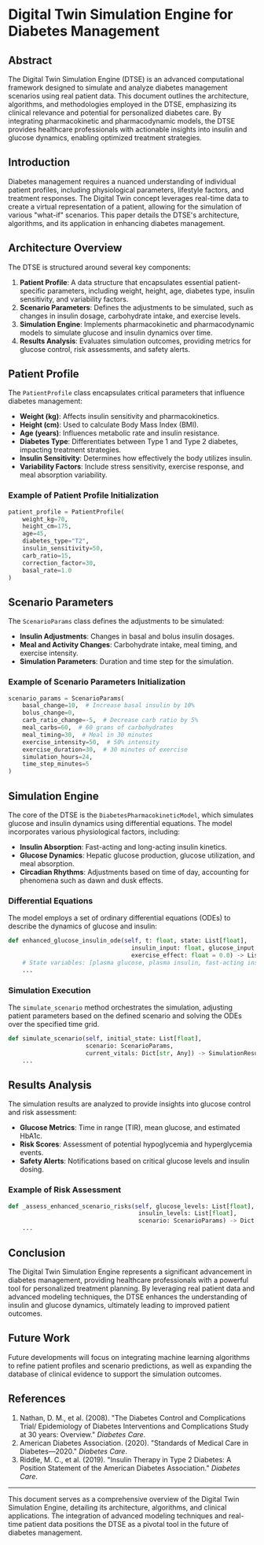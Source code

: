 # Digital Twin Simulation Engine for Diabetes Management

## Abstract

The Digital Twin Simulation Engine (DTSE) is an advanced computational framework designed to simulate and analyze diabetes management scenarios using real patient data. This document outlines the architecture, algorithms, and methodologies employed in the DTSE, emphasizing its clinical relevance and potential for personalized diabetes care. By integrating pharmacokinetic and pharmacodynamic models, the DTSE provides healthcare professionals with actionable insights into insulin and glucose dynamics, enabling optimized treatment strategies.

## Introduction

Diabetes management requires a nuanced understanding of individual patient profiles, including physiological parameters, lifestyle factors, and treatment responses. The Digital Twin concept leverages real-time data to create a virtual representation of a patient, allowing for the simulation of various "what-if" scenarios. This paper details the DTSE's architecture, algorithms, and its application in enhancing diabetes management.

## Architecture Overview

The DTSE is structured around several key components:

1. **Patient Profile**: A data structure that encapsulates essential patient-specific parameters, including weight, height, age, diabetes type, insulin sensitivity, and variability factors.
2. **Scenario Parameters**: Defines the adjustments to be simulated, such as changes in insulin dosage, carbohydrate intake, and exercise levels.
3. **Simulation Engine**: Implements pharmacokinetic and pharmacodynamic models to simulate glucose and insulin dynamics over time.
4. **Results Analysis**: Evaluates simulation outcomes, providing metrics for glucose control, risk assessments, and safety alerts.

## Patient Profile

The `PatientProfile` class encapsulates critical parameters that influence diabetes management:

- **Weight (kg)**: Affects insulin sensitivity and pharmacokinetics.
- **Height (cm)**: Used to calculate Body Mass Index (BMI).
- **Age (years)**: Influences metabolic rate and insulin resistance.
- **Diabetes Type**: Differentiates between Type 1 and Type 2 diabetes, impacting treatment strategies.
- **Insulin Sensitivity**: Determines how effectively the body utilizes insulin.
- **Variability Factors**: Include stress sensitivity, exercise response, and meal absorption variability.

### Example of Patient Profile Initialization

```python
patient_profile = PatientProfile(
    weight_kg=70,
    height_cm=175,
    age=45,
    diabetes_type="T2",
    insulin_sensitivity=50,
    carb_ratio=15,
    correction_factor=30,
    basal_rate=1.0
)
```

## Scenario Parameters

The `ScenarioParams` class defines the adjustments to be simulated:

- **Insulin Adjustments**: Changes in basal and bolus insulin dosages.
- **Meal and Activity Changes**: Carbohydrate intake, meal timing, and exercise intensity.
- **Simulation Parameters**: Duration and time step for the simulation.

### Example of Scenario Parameters Initialization

```python
scenario_params = ScenarioParams(
    basal_change=10,  # Increase basal insulin by 10%
    bolus_change=0,
    carb_ratio_change=-5,  # Decrease carb ratio by 5%
    meal_carbs=60,  # 60 grams of carbohydrates
    meal_timing=30,  # Meal in 30 minutes
    exercise_intensity=50,  # 50% intensity
    exercise_duration=30,  # 30 minutes of exercise
    simulation_hours=24,
    time_step_minutes=5
)
```

## Simulation Engine

The core of the DTSE is the `DiabetesPharmacokineticModel`, which simulates glucose and insulin dynamics using differential equations. The model incorporates various physiological factors, including:

- **Insulin Absorption**: Fast-acting and long-acting insulin kinetics.
- **Glucose Dynamics**: Hepatic glucose production, glucose utilization, and meal absorption.
- **Circadian Rhythms**: Adjustments based on time of day, accounting for phenomena such as dawn and dusk effects.

### Differential Equations

The model employs a set of ordinary differential equations (ODEs) to describe the dynamics of glucose and insulin:

```python
def enhanced_glucose_insulin_ode(self, t: float, state: List[float], 
                                   insulin_input: float, glucose_input: float,
                                   exercise_effect: float = 0.0) -> List[float]:
    # State variables: [plasma glucose, plasma insulin, fast-acting insulin, long-acting insulin, interstitial glucose, liver glucose]
    ...
```

### Simulation Execution

The `simulate_scenario` method orchestrates the simulation, adjusting patient parameters based on the defined scenario and solving the ODEs over the specified time grid.

```python
def simulate_scenario(self, initial_state: List[float], 
                      scenario: ScenarioParams,
                      current_vitals: Dict[str, Any]) -> SimulationResult:
    ...
```

## Results Analysis

The simulation results are analyzed to provide insights into glucose control and risk assessment:

- **Glucose Metrics**: Time in range (TIR), mean glucose, and estimated HbA1c.
- **Risk Scores**: Assessment of potential hypoglycemia and hyperglycemia events.
- **Safety Alerts**: Notifications based on critical glucose levels and insulin dosing.

### Example of Risk Assessment

```python
def _assess_enhanced_scenario_risks(self, glucose_levels: List[float], 
                                     insulin_levels: List[float], 
                                     scenario: ScenarioParams) -> Dict[str, float]:
    ...
```

## Conclusion

The Digital Twin Simulation Engine represents a significant advancement in diabetes management, providing healthcare professionals with a powerful tool for personalized treatment planning. By leveraging real patient data and advanced modeling techniques, the DTSE enhances the understanding of insulin and glucose dynamics, ultimately leading to improved patient outcomes.

## Future Work

Future developments will focus on integrating machine learning algorithms to refine patient profiles and scenario predictions, as well as expanding the database of clinical evidence to support the simulation outcomes.

## References

1. Nathan, D. M., et al. (2008). "The Diabetes Control and Complications Trial/ Epidemiology of Diabetes Interventions and Complications Study at 30 years: Overview." *Diabetes Care*.
2. American Diabetes Association. (2020). "Standards of Medical Care in Diabetes—2020." *Diabetes Care*.
3. Riddle, M. C., et al. (2019). "Insulin Therapy in Type 2 Diabetes: A Position Statement of the American Diabetes Association." *Diabetes Care*.

---

This document serves as a comprehensive overview of the Digital Twin Simulation Engine, detailing its architecture, algorithms, and clinical applications. The integration of advanced modeling techniques and real-time patient data positions the DTSE as a pivotal tool in the future of diabetes management.